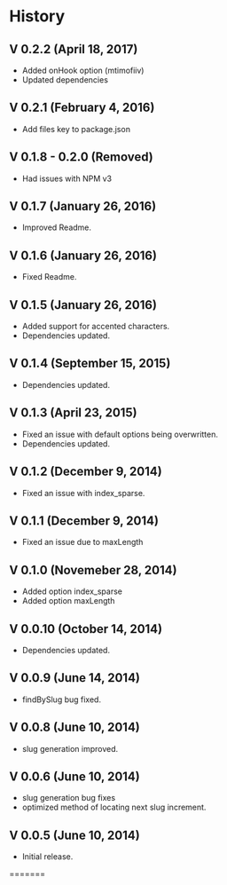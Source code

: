 # History

## V 0.2.2 (April 18, 2017)
* Added onHook option (mtimofiiv)
* Updated dependencies

## V 0.2.1 (February 4, 2016)
* Add files key to package.json

## V 0.1.8 - 0.2.0 (Removed)
* Had issues with NPM v3

## V 0.1.7 (January 26, 2016)
* Improved Readme.

## V 0.1.6 (January 26, 2016)
* Fixed Readme.

## V 0.1.5 (January 26, 2016)
* Added support for accented characters.
* Dependencies updated.

## V 0.1.4 (September 15, 2015)
* Dependencies updated.

## V 0.1.3 (April 23, 2015)
* Fixed an issue with default options being overwritten.
* Dependencies updated.

## V 0.1.2 (December 9, 2014)
* Fixed an issue with index_sparse.

## V 0.1.1 (December 9, 2014)
* Fixed an issue due to maxLength

## V 0.1.0 (Novemeber 28, 2014)
* Added option index_sparse
* Added option maxLength

## V 0.0.10 (October 14, 2014)
* Dependencies updated.

## V 0.0.9 (June 14, 2014)
* findBySlug bug fixed.

## V 0.0.8 (June 10, 2014)
* slug generation improved.

## V 0.0.6 (June 10, 2014)
* slug generation bug fixes
* optimized method of locating next slug increment.

## V 0.0.5 (June 10, 2014)
* Initial release.

=======
